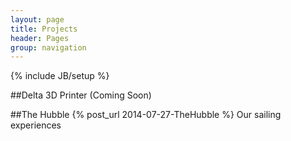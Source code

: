 ```yaml
---
layout: page
title: Projects
header: Pages
group: navigation
---
```

{% include JB/setup %}

<!---##[StarStuff-2093](http://starstuff-2093.herokuapp.com/)-->
##Delta 3D Printer 
(Coming Soon)

##The Hubble {% post_url 2014-07-27-TheHubble %}
Our sailing experiences

<!---
<h2>Current Projects</h2>
<ul>
{% assign projects_list = site.projects %}
{% include JB/pages_list %}
</ul>
-->